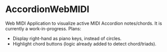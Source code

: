 # AccordionWebMIDI
 Web MIDI Application to visualize active MIDI Accordion notes/chords. 
 It is currently a work-in-progress.
 Plans:
 - Display right-hand as piano keys, instead of circles.
 - Highlight chord buttons (logic already added to detect chord/triads).

